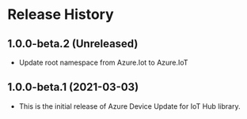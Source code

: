 # Release History

## 1.0.0-beta.2 (Unreleased)
* Update root namespace from Azure.Iot to Azure.IoT

## 1.0.0-beta.1 (2021-03-03)
* This is the initial release of Azure Device Update for IoT Hub library. 
